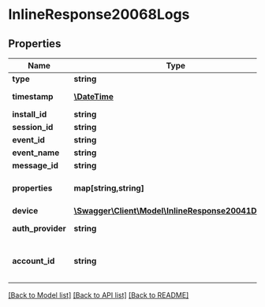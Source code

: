 # InlineResponse20068Logs

## Properties
Name | Type | Description | Notes
------------ | ------------- | ------------- | -------------
**type** | **string** | Log type. | 
**timestamp** | [**\DateTime**](\DateTime.md) | Log creation timestamp. | 
**install_id** | **string** | Install ID. | 
**session_id** | **string** | Session ID. | [optional] 
**event_id** | **string** | Event ID. | [optional] 
**event_name** | **string** | Event name. | [optional] 
**message_id** | **string** | Message ID. | [optional] 
**properties** | **map[string,string]** | event specific properties. | [optional] 
**device** | [**\Swagger\Client\Model\InlineResponse20041Device**](InlineResponse20041Device.md) |  | 
**auth_provider** | **string** | Auth service provider. | [optional] 
**account_id** | **string** | Account ID of the authenticated user. | [optional] 

[[Back to Model list]](../README.md#documentation-for-models) [[Back to API list]](../README.md#documentation-for-api-endpoints) [[Back to README]](../README.md)



